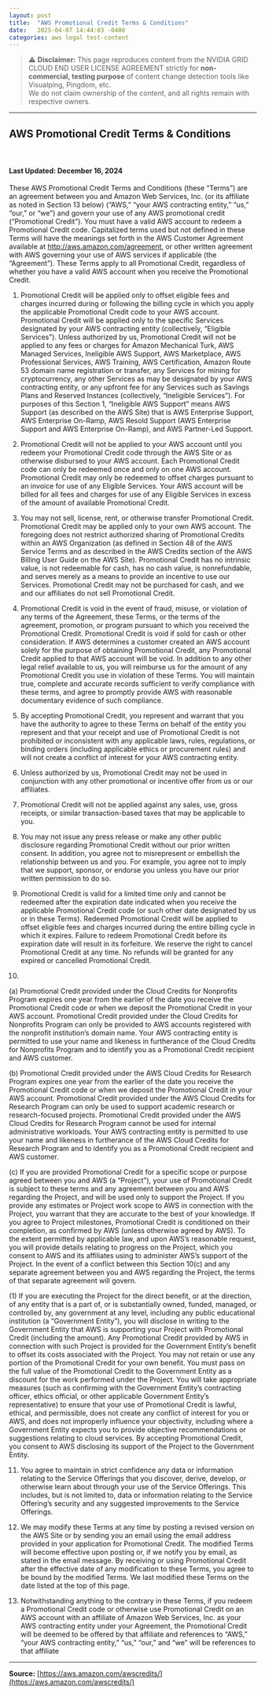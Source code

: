 ```yaml
---
layout: post
title:  "AWS Promotional Credit Terms & Conditions"
date:   2025-04-07 14:44:03 -0400
categories: aws legal test-content
---
```


> ⚠️ **Disclaimer:** This page reproduces content from the NVIDIA GRID CLOUD END USER LICENSE AGREEMENT strictly for **non-commercial, testing purpose** of content change detection tools like Visualping, Pingdom, etc.  
> We do not claim ownership of the content, and all rights remain with respective owners.

---


## AWS Promotional Credit Terms & Conditions
​
####  Last Updated: December 16, 2024

These AWS Promotional Credit Terms and Conditions (these “Terms”) are an agreement between you and Amazon Web Services, Inc. (or its affiliate as noted in Section 13 below) (“AWS,” “your AWS contracting entity,” “us,” “our,” or “we”) and govern your use of any AWS promotional credit (“Promotional Credit”). You must have a valid AWS account to redeem a Promotional Credit code. Capitalized terms used but not defined in these Terms will have the meanings set forth in the AWS Customer Agreement available at http://aws.amazon.com/agreement, or other written agreement with AWS governing your use of AWS services if applicable (the “Agreement”). These Terms apply to all Promotional Credit, regardless of whether you have a valid AWS account when you receive the Promotional Credit. 

1. Promotional Credit will be applied only to offset eligible fees and charges incurred during or following the billing cycle in which you apply the applicable Promotional Credit code to your AWS account.  Promotional Credit will be applied only to the specific Services designated by your AWS contracting entity (collectively, “Eligible Services”). Unless authorized by us, Promotional Credit will not be applied to any fees or charges for Amazon Mechanical Turk, AWS Managed Services, Ineligible AWS Support, AWS Marketplace, AWS Professional Services, AWS Training, AWS Certification, Amazon Route 53 domain name registration or transfer, any Services for mining for cryptocurrency, any other Services as may be designated by your AWS contracting entity, or any upfront fee for any Services such as Savings Plans and Reserved Instances (collectively, “Ineligible Services”). For purposes of this Section 1, “Ineligible AWS Support” means AWS Support (as described on the AWS Site) that is AWS Enterprise Support, AWS Enterprise On-Ramp, AWS Resold Support (AWS Enterprise Support and AWS Enterprise On-Ramp), and AWS Partner-Led Support.

2. Promotional Credit will not be applied to your AWS account until you redeem your Promotional Credit code through the AWS Site or as otherwise disbursed to your AWS account. Each Promotional Credit code can only be redeemed once and only on one AWS account. Promotional Credit may only be redeemed to offset charges pursuant to an invoice for use of any Eligible Services. Your AWS account will be billed for all fees and charges for use of any Eligible Services in excess of the amount of available Promotional Credit.

3. You may not sell, license, rent, or otherwise transfer Promotional Credit. Promotional Credit may be applied only to your own AWS account. The foregoing does not restrict authorized sharing of Promotional Credits within an AWS Organization (as defined in Section 48 of the AWS Service Terms and as described in the AWS Credits section of the AWS Billing User Guide on the AWS Site). Promotional Credit has no intrinsic value, is not redeemable for cash, has no cash value, is nonrefundable, and serves merely as a means to provide an incentive to use our Services. Promotional Credit may not be purchased for cash, and we and our affiliates do not sell Promotional Credit. 

4. Promotional Credit is void in the event of fraud, misuse, or violation of any terms of the Agreement, these Terms, or the terms of the agreement, promotion, or program pursuant to which you received the Promotional Credit. Promotional Credit is void if sold for cash or other consideration. If AWS determines a customer created an AWS account solely for the purpose of obtaining Promotional Credit, any Promotional Credit applied to that AWS account will be void. In addition to any other legal relief available to us, you will reimburse us for the amount of any Promotional Credit you use in violation of these Terms. You will maintain true, complete and accurate records sufficient to verify compliance with these terms, and agree to promptly provide AWS with reasonable documentary evidence of such compliance.

5. By accepting Promotional Credit, you represent and warrant that you have the authority to agree to these Terms on behalf of the entity you represent and that your receipt and use of Promotional Credit is not prohibited or inconsistent with any applicable laws, rules, regulations, or binding orders (including applicable ethics or procurement rules) and will not create a conflict of interest for your AWS contracting entity.

6. Unless authorized by us, Promotional Credit may not be used in conjunction with any other promotional or incentive offer from us or our affiliates.

7. Promotional Credit will not be applied against any sales, use, gross receipts, or similar transaction-based taxes that may be applicable to you.

8. You may not issue any press release or make any other public disclosure regarding Promotional Credit without our prior written consent. In addition, you agree not to misrepresent or embellish the relationship between us and you. For example, you agree not to imply that we support, sponsor, or endorse you unless you have our prior written permission to do so.

9. Promotional Credit is valid for a limited time only and cannot be redeemed after the expiration date indicated when you receive the applicable Promotional Credit code (or such other date designated by us or in these Terms). Redeemed Promotional Credit will be applied to offset eligible fees and charges incurred during the entire billing cycle in which it expires. Failure to redeem Promotional Credit before its expiration date will result in its forfeiture. We reserve the right to cancel Promotional Credit at any time. No refunds will be granted for any expired or cancelled Promotional Credit.

10.

(a) Promotional Credit provided under the Cloud Credits for Nonprofits Program expires one year from the earlier of the date you receive the Promotional Credit code or when we deposit the Promotional Credit in your AWS account. Promotional Credit provided under the Cloud Credits for Nonprofits Program can only be provided to AWS accounts registered with the nonprofit institution’s domain name. Your AWS contracting entity is permitted to use your name and likeness in furtherance of the Cloud Credits for Nonprofits Program and to identify you as a Promotional Credit recipient and AWS customer.

(b) Promotional Credit provided under the AWS Cloud Credits for Research Program expires one year from the earlier of the date you receive the Promotional Credit code or when we deposit the Promotional Credit in your AWS account. Promotional Credit provided under the AWS Cloud Credits for Research Program can only be used to support academic research or research-focused projects. Promotional Credit provided under the AWS Cloud Credits for Research Program cannot be used for internal administrative workloads. Your AWS contracting entity is permitted to use your name and likeness in furtherance of the AWS Cloud Credits for Research Program and to identify you as a Promotional Credit recipient and AWS customer.

(c)  If you are provided Promotional Credit for a specific scope or purpose agreed between you and AWS (a “Project”), your use of Promotional Credit is subject to these terms and any agreement between you and AWS regarding the Project, and will be used only to support the Project. If you provide any estimates or Project work scope to AWS in connection with the Project, you warrant that they are accurate to the best of your knowledge.  If you agree to Project milestones, Promotional Credit is conditioned on their completion, as confirmed by AWS (unless otherwise agreed by AWS). To the extent permitted by applicable law, and upon AWS’s reasonable request, you will provide details relating to progress on the Project, which you consent to AWS and its affiliates using to administer AWS’s support of the Project.  In the event of a conflict between this Section 10(c) and any separate agreement between you and AWS regarding the Project, the terms of that separate agreement will govern.

(1) If you are executing the Project for the direct benefit, or at the direction, of any entity that is a part of, or is substantially owned, funded, managed, or controlled by, any government at any level, including any public educational institution (a “Government Entity”), you will disclose in writing to the Government Entity that AWS is supporting your Project with Promotional Credit (including the amount). Any Promotional Credit provided by AWS in connection with such Project is provided for the Government Entity’s benefit to offset its costs associated with the Project. You may not retain or use any portion of the Promotional Credit for your own benefit. You must pass on the full value of the Promotional Credit to the Government Entity as a discount for the work performed under the Project. You will take appropriate measures (such as confirming with the Government Entity’s contracting officer, ethics official, or other applicable Government Entity’s representative) to ensure that your use of Promotional Credit is lawful, ethical, and permissible, does not create any conflict of interest for you or AWS, and does not improperly influence your objectivity, including where a Government Entity expects you to provide objective recommendations or suggestions relating to cloud services. By accepting Promotional Credit, you consent to AWS disclosing its support of the Project to the Government Entity.

11. You agree to maintain in strict confidence any data or information relating to the Service Offerings that you discover, derive, develop, or otherwise learn about through your use of the Service Offerings. This includes, but is not limited to, data or information relating to the Service Offering’s security and any suggested improvements to the Service Offerings.   

12. We may modify these Terms at any time by posting a revised version on the AWS Site or by sending you an email using the email address provided in your application for Promotional Credit. The modified Terms will become effective upon posting or, if we notify you by email, as stated in the email message. By receiving or using Promotional Credit after the effective date of any modification to these Terms, you agree to be bound by the modified Terms. We last modified these Terms on the date listed at the top of this page.

13. Notwithstanding anything to the contrary in these Terms, if you redeem a Promotional Credit code or otherwise use Promotional Credit on an AWS account with an affiliate of Amazon Web Services, Inc. as your AWS contracting entity under your Agreement, the Promotional Credit will be deemed to be offered by that affiliate and references to “AWS,” “your AWS contracting entity,” “us,” “our,” and “we” will be references to that affiliate

---

**Source:** [https://aws.amazon.com/awscredits/](https://aws.amazon.com/awscredits/)